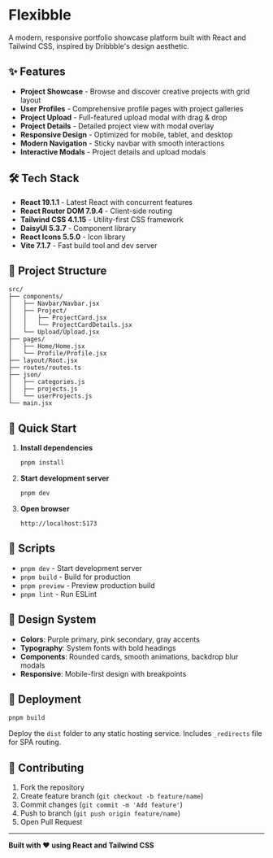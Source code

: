 # Flexibble

A modern, responsive portfolio showcase platform built with React and Tailwind CSS, inspired by Dribbble's design aesthetic.

## ✨ Features

- **Project Showcase** - Browse and discover creative projects with grid layout
- **User Profiles** - Comprehensive profile pages with project galleries
- **Project Upload** - Full-featured upload modal with drag & drop
- **Project Details** - Detailed project view with modal overlay
- **Responsive Design** - Optimized for mobile, tablet, and desktop
- **Modern Navigation** - Sticky navbar with smooth interactions
- **Interactive Modals** - Project details and upload modals

## 🛠️ Tech Stack

- **React 19.1.1** - Latest React with concurrent features
- **React Router DOM 7.9.4** - Client-side routing
- **Tailwind CSS 4.1.15** - Utility-first CSS framework
- **DaisyUI 5.3.7** - Component library
- **React Icons 5.5.0** - Icon library
- **Vite 7.1.7** - Fast build tool and dev server

## 📁 Project Structure

```
src/
├── components/
│   ├── Navbar/Navbar.jsx
│   ├── Project/
│   │   ├── ProjectCard.jsx
│   │   └── ProjectCardDetails.jsx
│   └── Upload/Upload.jsx
├── pages/
│   ├── Home/Home.jsx
│   └── Profile/Profile.jsx
├── layout/Root.jsx
├── routes/routes.ts
├── json/
│   ├── categories.js
│   ├── projects.js
│   └── userProjects.js
└── main.jsx
```

## 🚀 Quick Start

1. **Install dependencies**
   ```bash
   pnpm install
   ```

2. **Start development server**
   ```bash
   pnpm dev
   ```

3. **Open browser**
   ```
   http://localhost:5173
   ```

## 📜 Scripts

- `pnpm dev` - Start development server
- `pnpm build` - Build for production
- `pnpm preview` - Preview production build
- `pnpm lint` - Run ESLint

## 🎨 Design System

- **Colors**: Purple primary, pink secondary, gray accents
- **Typography**: System fonts with bold headings
- **Components**: Rounded cards, smooth animations, backdrop blur modals
- **Responsive**: Mobile-first design with breakpoints

## 🚀 Deployment

```bash
pnpm build
```

Deploy the `dist` folder to any static hosting service. Includes `_redirects` file for SPA routing.

## 🤝 Contributing

1. Fork the repository
2. Create feature branch (`git checkout -b feature/name`)
3. Commit changes (`git commit -m 'Add feature'`)
4. Push to branch (`git push origin feature/name`)
5. Open Pull Request

---

**Built with ❤️ using React and Tailwind CSS**
